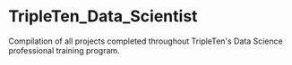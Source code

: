 # TripleTen_Data_Scientist
Compilation of all projects completed throughout TripleTen's Data Science professional training program.
